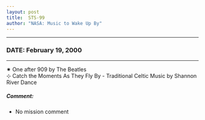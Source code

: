 ```yaml
---
layout: post
title:  STS-99
author: "NASA: Music to Wake Up By"
---
```


----
### DATE: February 19, 2000
----
✷ One after 909 by The Beatles  &nbsp;<br />⊹ Catch the Moments As They Fly By - Traditional Celtic Music by Shannon River Dance

##### Comment:
* No mission comment
